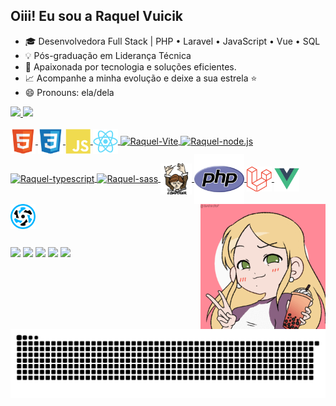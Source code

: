 ## Oiii! Eu sou a Raquel Vuicik

- 🎓 Desenvolvedora Full Stack | PHP • Laravel • JavaScript • Vue • SQL
- 💡 Pós-graduação em Liderança Técnica
- 🚀 Apaixonada por tecnologia e soluções eficientes.
- 📈 Acompanhe a minha evolução e deixe a sua estrela ⭐
- 😄 Pronouns: ela/dela
  
 <div>
  <a href="[https://github.com/RaquelVuicik]">
  <img height="180em" src="https://github-readme-stats.vercel.app/api?username=raquelvuicik&show_icons=false&theme=dracula&include_all_commits=true&count_private=false"/>
  <img height="180em" src="https://github-readme-stats.vercel.app/api/top-langs/?username=raquelvuicik&layout=compact&langs_count=16&theme=dracula"/>
</div>

<div style="display: inline_block"><br>
  <img align="center" alt="Raquel-HTML" height="40" width="40" src="https://raw.githubusercontent.com/devicons/devicon/master/icons/html5/html5-original.svg">
  <img align="center" alt="Raquel-CSS" height="40" width="40" src="https://raw.githubusercontent.com/devicons/devicon/master/icons/css3/css3-original.svg">
  <img align="center" alt="Raquel-Js" height="40" width="40" src="https://raw.githubusercontent.com/devicons/devicon/master/icons/javascript/javascript-plain.svg">
  <img align="center" alt="Raquel-React" height="40" width="40" src="https://raw.githubusercontent.com/devicons/devicon/master/icons/react/react-original.svg">
  <img align="center" alt="Raquel-Vite" height="40" width="40" src="https://vitejs.dev/logo-with-shadow.png">
  <img align="center" alt="Raquel-node.js" height="40" width="40" src="https://user-images.githubusercontent.com/25181517/183568594-85e280a7-0d7e-4d1a-9028-c8c2209e073c.png">
  <img align="center" alt="Raquel-typescript" height="40" width="40" src="https://user-images.githubusercontent.com/25181517/183890598-19a0ac2d-e88a-4005-a8df-1ee36782fde1.png">
  <img align="center" alt="Raquel-sass" height="40" width="40" src="https://user-images.githubusercontent.com/25181517/192158956-48192682-23d5-4bfc-9dfb-6511ade346bc.png">
  <img align="center" alt="Raquel-composer" height="50" width="50" src="https://github.com/RaquelVuicik/raquelvuicik/blob/main/Composer.png">
  <img align="center" alt="Raquel-php" height="80" width="80" src="https://github.com/RaquelVuicik/raquelvuicik/blob/main/PHP.png">
  <img align="center" alt="Raquel-laravel" height="40" width="40" src="https://github.com/RaquelVuicik/raquelvuicik/blob/main/Laravel.png">
  <img align="center" alt="Raquel-vue" height="40" width="40" src="https://github.com/RaquelVuicik/raquelvuicik/blob/main/Vue.js.png">
  <img align="center" alt="Raquel-quasar" height="40" width="40" src="https://github.com/RaquelVuicik/raquelvuicik/blob/main/Quasar.png">
  <img align="right" alt="Raquel-gif" height="200" width="200" src="https://github.com/RaquelVuicik/raquelvuicik/blob/main/rv.gif">
</div>

##

<div>
  <a href="https://www.linkedin.com/in/raquelvuicik/" target="_blank"><img src="https://img.shields.io/badge/-LinkedIn-%230077B5?style=for-the-badge&logo=linkedin&logoColor=white" target="_blank"></a>
  <a href="https://instagram.com/raquel.vuicik" target="_blank"><img src="https://img.shields.io/badge/-Instagram-%23E4405F?style=for-the-badge&logo=instagram&logoColor=white" target="_blank"></a>
  <a href = "raquelvuicik1@gmail.com"><img src="https://img.shields.io/badge/-Gmail-%23333?style=for-the-badge&logo=gmail&logoColor=white" target="_blank"></a>
  <a href="https://www.twitch.tv/raquelvuicik" target="_blank"><img src="https://img.shields.io/badge/Twitch-9146FF?style=for-the-badge&logo=twitch&logoColor=white" target="_blank"></a>
  <a href="https://www.youtube.com/channel/UCdez2yBp2P8W45lY71JerKQ" target="_blank"><img src="https://img.shields.io/badge/YouTube-FF0000?style=for-the-badge&logo=youtube&logoColor=white" target="_blank"></a>  
</div>

<picture>
  <source media="(prefers-color-scheme: dark)" srcset="https://raw.githubusercontent.com/raquelvuicik/raquelvuicik/output/github-contribution-grid-snake-dark.svg">
  <source media="(prefers-color-scheme: light)" srcset="https://raw.githubusercontent.com/raquelvuicik/raquelvuicik/output/github-contribution-grid-snake.svg">
  <img alt="github contribution grid snake animation" src="https://raw.githubusercontent.com/raquelvuicik/raquelvuicik/output/github-contribution-grid-snake.svg">
</picture>
